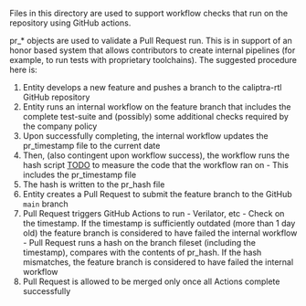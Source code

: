 Files in this directory are used to support workflow checks that run on the repository using GitHub actions.

pr\_\* objects are used to validate a Pull Request run. This is in support of an honor based system that allows contributors to create internal pipelines (for example, to run tests with proprietary toolchains). The suggested procedure here is:
  1. Entity develops a new feature and pushes a branch to the caliptra-rtl GitHub repository
  1. Entity runs an internal workflow on the feature branch that includes the complete test-suite and (possibly) some additional checks required by the company policy
  1. Upon successfully completing, the internal workflow updates the pr\_timestamp file to the current date
  1. Then, (also contingent upon workflow success), the workflow runs the hash script [TODO](TODO_url) to measure the code that the workflow ran on
    - This includes the pr\_timestamp file
  1. The hash is written to the pr\_hash file
  1. Entity creates a Pull Request to submit the feature branch to the GitHub `main` branch
  1. Pull Request triggers GitHub Actions to run
    - Verilator, etc
    - Check on the timestamp. If the timestamp is sufficiently outdated (more than 1 day old) the feature branch is considered to have failed the internal workflow
    - Pull Request runs a hash on the branch fileset (including the timestamp), compares with the contents of pr\_hash. If the hash mismatches, the feature branch is considered to have failed the internal workflow
  1. Pull Request is allowed to be merged only once all Actions complete successfully
